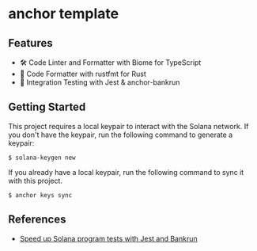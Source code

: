 # anchor template

## Features

- 🛠️ Code Linter and Formatter with Biome for TypeScript
- 🔧 Code Formatter with rustfmt for Rust
- 🧪 Integration Testing with Jest & anchor-bankrun


## Getting Started

This project requires a local keypair to interact with the Solana network. If you don't have the keypair, run the following command to generate a keypair:
```shell
$ solana-keygen new
```

If you already have a local keypair, run the following command to sync it with this project.
```shell
$ anchor keys sync
```


## References
- [Speed up Solana program tests with Jest and Bankrun](https://solana.com/ko/developers/guides/advanced/testing-with-jest-and-bankrun)